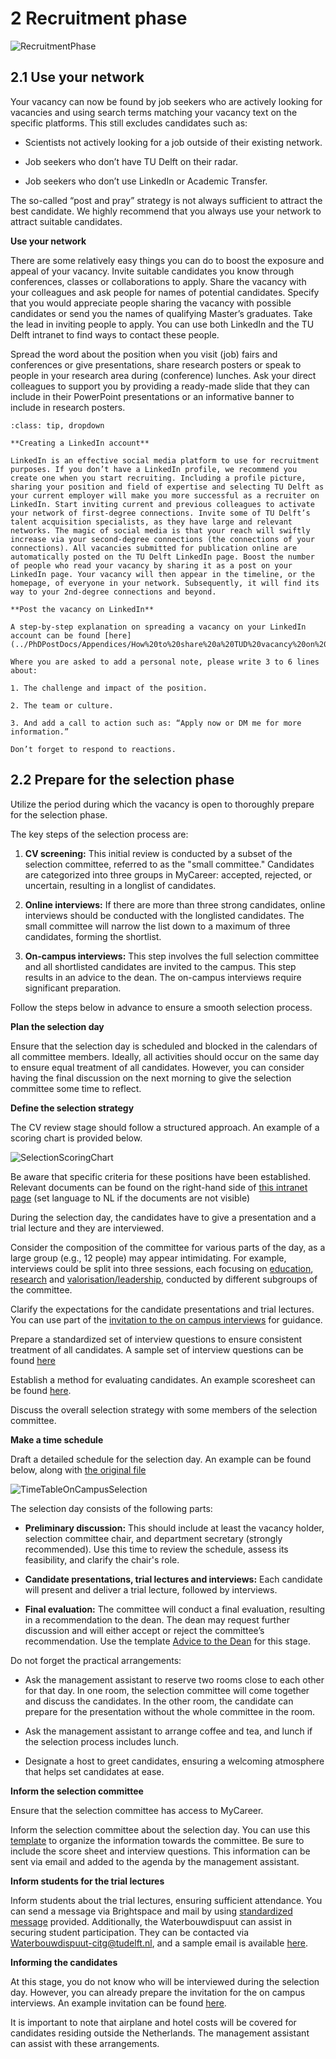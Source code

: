 # 2 Recruitment phase

![RecruitmentPhase](../HigherFunctions/Appendices/2Recruitment.PNG)

## 2.1 Use your network 

Your vacancy can now be found by job seekers who are actively looking for vacancies and using search terms matching your vacancy text on the specific platforms. This still excludes candidates such as:  

* Scientists not actively looking for a job outside of their existing network. 

* Job seekers who don’t have TU Delft on their radar. 

* Job seekers who don’t use LinkedIn or Academic Transfer. 


The so-called “post and pray” strategy is not always sufficient to attract the best candidate. We highly recommend that you always use your network to attract suitable candidates. 

**Use your network**

There are some relatively easy things you can do to boost the exposure and appeal of your vacancy. Invite suitable candidates you know through conferences, classes or collaborations to apply. Share the vacancy with your colleagues and ask people for names of potential candidates. Specify that you would appreciate people sharing the vacancy with possible candidates or send you the names of qualifying Master’s graduates. Take the lead in inviting people to apply. You can use both LinkedIn and the TU Delft intranet to find ways to contact these people.

Spread the word about the position when you visit (job) fairs and conferences or give presentations, share research posters or speak to people in your research area during (conference) lunches. Ask your direct colleagues to support you by providing a ready-made slide that they can include in their PowerPoint presentations or an informative banner to include in research posters.  

```{admonition} Using LinkedIn
:class: tip, dropdown

**Creating a LinkedIn account**

LinkedIn is an effective social media platform to use for recruitment purposes. If you don’t have a LinkedIn profile, we recommend you create one when you start recruiting. Including a profile picture, sharing your position and field of expertise and selecting TU Delft as your current employer will make you more successful as a recruiter on LinkedIn. Start inviting current and previous colleagues to activate your network of first-degree connections. Invite some of TU Delft’s talent acquisition specialists, as they have large and relevant networks. The magic of social media is that your reach will swiftly increase via your second-degree connections (the connections of your connections). All vacancies submitted for publication online are automatically posted on the TU Delft LinkedIn page. Boost the number of people who read your vacancy by sharing it as a post on your LinkedIn page. Your vacancy will then appear in the timeline, or the homepage, of everyone in your network. Subsequently, it will find its way to your 2nd-degree connections and beyond.  

**Post the vacancy on LinkedIn**

A step-by-step explanation on spreading a vacancy on your LinkedIn account can be found [here](../PhDPostDocs/Appendices/How%20to%20share%20a%20TUD%20vacancy%20on%20LinkedIn%20the%20right%20way.pdf) 

Where you are asked to add a personal note, please write 3 to 6 lines about:  

1. The challenge and impact of the position. 

2. The team or culture.  

3. And add a call to action such as: “Apply now or DM me for more information.” 

Don’t forget to respond to reactions. 
```

## 2.2 Prepare for the selection phase

Utilize the period during which the vacancy is open to thoroughly prepare for the selection phase.

The key steps of the selection process are: 

1. **CV screening:** This initial review is conducted by a subset of the selection committee, referred to as the "small committee." Candidates are categorized into three groups in MyCareer: accepted, rejected, or uncertain, resulting in a longlist of candidates.

2. **Online interviews:** If there are more than three strong candidates, online interviews should be conducted with the longlisted candidates. The small committee will narrow the list down to a maximum of three candidates, forming the shortlist.

3. **On-campus interviews:** This step involves the full selection committee and all shortlisted candidates are invited to the campus. This step results in an advice to the dean. The on-campus interviews require significant preparation. 

Follow the steps below in advance to ensure a smooth selection process.

**Plan the selection day**

Ensure that the selection day is scheduled and blocked in the calendars of all committee members. Ideally, all activities should occur on the same day to ensure equal treatment of all candidates. However, you can consider having the final discussion on the next morning to give the selection committee some time to reflect. 

**Define the selection strategy**

The CV review stage should follow a structured approach. An example of a scoring chart is provided below.

![SelectionScoringChart](../HigherFunctions/Appendices/SelectionScoringChart.png)

Be aware that specific criteria for these positions have been established. Relevant documents can be found on the right-hand side of [this intranet page](https://intranet.tudelft.nl/-/performance-wp-criteria?p_l_back_url=%2Fsearch%3Fq%3Dwp%2Bcriteria) (set language to NL if the documents are not visible)

During the selection day, the candidates have to give a presentation and a trial lecture and they are interviewed. 

Consider the composition of the committee for various parts of the day, as a large group (e.g., 12 people) may appear intimidating. For example, interviews could be split into three sessions, each focusing on [education](../HigherFunctions/Appendices/SeparatedInterviews/SPV%20Education%20Questionaire%20-%2020221220.%20-final%20(2).docx), [research](../HigherFunctions/Appendices/SeparatedInterviews/SPV%20Research%20Questionaire%2020221220%20-%20final%20(2).docx) and [valorisation/leadership](../HigherFunctions/Appendices/SeparatedInterviews/SPV%20Leadership%20questionaire%2020221220%20-%20final%20(1).docx), conducted by different subgroups of the committee.

Clarify the expectations for the candidate presentations and trial lectures. You can use part of the [invitation to the on campus interviews](../HigherFunctions/Appendices/ToCandidates_InvitationOnCampus.docx) for guidance. 

Prepare a standardized set of interview questions to ensure consistent treatment of all candidates. A sample set of interview questions can be found [here](../HigherFunctions/Appendices/3.%20%20ExampleQuestons_Interviews.pdf) 

Establish a method for evaluating candidates. An example scoresheet can be found [here](../HigherFunctions/Appendices/2.%20interview_scoresheet_ACT.docx). 

Discuss the overall selection strategy with some members of the selection committee. 

 

**Make a time schedule**

Draft a detailed schedule for the selection day. An example can be found below, along with [the original file](../HigherFunctions/Appendices/TimeTableSelectionDay.xlsx)

![TimeTableOnCampusSelection](../HigherFunctions/Appendices/TimeTableOnCampusSelection.PNG)

The selection day consists of the following parts: 

- **Preliminary discussion:** This should include at least the vacancy holder, selection committee chair, and department secretary (strongly recommended). Use this time to review the schedule, assess its feasibility, and clarify the chair's role.

- **Candidate presentations, trial lectures and interviews:** Each candidate will present and deliver a trial lecture, followed by interviews.

- **Final evaluation:** The committee will conduct a final evaluation, resulting in a recommendation to the dean. The dean may request further discussion and will either accept or reject the committee’s recommendation. Use the template [Advice to the Dean](../HigherFunctions/Appendices/ToDean_AdviceOfCommittee.docx) for this stage.


Do not forget the practical arrangements: 

- Ask the management assistant to reserve two rooms close to each other for that day. In one room, the selection committee will come together and discuss the candidates. In the other room, the candidate can prepare for the presentation without the whole committee in the room. 

- Ask the management assistant to arrange coffee and tea, and lunch if the selection process includes lunch. 

- Designate a host to greet candidates, ensuring a welcoming atmosphere that helps set candidates at ease.

 

**Inform the selection committee**

Ensure that the selection committee has access to MyCareer.

Inform the selection committee about the selection day. You can use this [template](../HigherFunctions/Appendices/ToSelectionCommittee_OnCampusSelection.docx) to organize the information towards the committee. Be sure to include the score sheet and interview questions. This information can be sent via email and added to the agenda by the management assistant.

 

**Inform students for the trial lectures**

Inform students about the trial lectures, ensuring sufficient attendance. You can send a message via Brightspace and mail by using [standardized message](../HigherFunctions/Appendices/ToStudents_TrialLectures.docx) provided. Additionally, the Waterbouwdispuut can assist in securing student participation. They can be contacted via Waterbouwdispuut-citg@tudelft.nl, and a sample email is available [here](../HigherFunctions/Appendices/ToWaterbouwDispuut_AskStudentsForTrialLectures.docxToWaterbouwDispuut). 

 

**Informing the candidates**

At this stage, you do not know who will be interviewed during the selection day. However, you can already prepare the invitation for the on campus interviews. An example invitation can be found [here](../HigherFunctions/Appendices/ToCandidates_InvitationOnCampus.docx). 

It is important to note that airplane and hotel costs will be covered for candidates residing outside the Netherlands. The management assistant can assist with these arrangements.
 